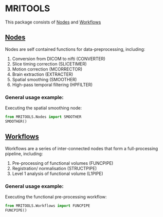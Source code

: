 # MRITOOLS
This package consists of [Nodes](/MRITOOLS/Nodes) and [Workflows](/MRITOOLS/Workflows)

## [Nodes](/Nodes)
Nodes are self contained functions for data-preprocessing, including:
1. Conversion from DICOM to nifti (CONVERTER)
2. Slice timing correction (SLICETIMER)
3. Motion correction (MCORRECTOR)
4. Brain extraction (EXTRACTER)
5. Spatial smoothing (SMOOTHER)
6. High-pass temporal filtering (HPFILTER)

### General usage example:

Executing the spatial smoothing node:
```python
from MRITOOLS.Nodes import SMOOTHER
SMOOTHER()
```

## [Workflows](/Workflows)

Workflows are a series of inter-connected nodes that form a full-processing pipeline, including:
1. Pre-processing of functional volumes (FUNCPIPE)
2. Registration/ normalisation (STRUCTPIPE)
3. Level 1 analysis of functional volume (L1PIPE)

### General usage example:

Executing the functional pre-processing workflow:
```python
from MRITOOLS.Workflows import FUNCPIPE
FUNCPIPE()
```
